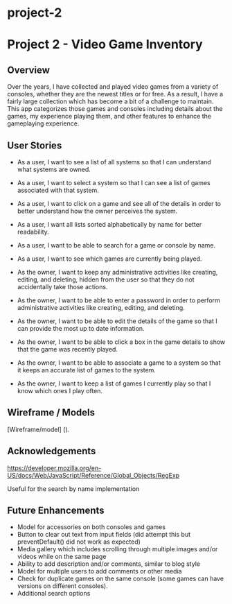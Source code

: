# project-2
# Project 2 - Video Game Inventory

## Overview

Over the years, I have collected and played video games from a variety of consoles, whether they are the newest titles or for free.  As a result, I have a fairly large collection which has become a bit of a challenge to maintain.  This app categorizes those games and consoles including details about the games, my experience playing them, and other features to enhance the gameplaying experience.

## User Stories
* As a user, I want to see a list of all systems so that I can understand what systems are owned.

* As a user, I want to select a system so that I can see a list of games associated with that system.

* As a user, I want to click on a game and see all of the details in order to better understand how the owner perceives the system.

* As a user, I want all lists sorted alphabetically by name for better readability.

* As a user, I want to be able to search for a game or console by name.

* As a user, I want to see which games are currently being played.

* As the owner, I want to keep any administrative activities like creating, editing, and deleting, hidden from the user so that they do not accidentally take those actions.

* As the owner, I want to be able to enter a password in order to perform administrative activities like creating, editing, and deleting.

* As the owner, I want to be able to edit the details of the game so that I can provide the most up to date information.

* As the owner, I want to be able to click a box in the game details to show that the game was recently played.

* As the owner, I want to be able to associate a game to a system so that it keeps an accurate list of games to the system.

* As the owner, I want to keep a list of games I currently play so that I know which ones I play often.

## Wireframe / Models
[Wireframe/model] ().

## Acknowledgements

https://developer.mozilla.org/en-US/docs/Web/JavaScript/Reference/Global_Objects/RegExp

Useful for the search by name implementation

## Future Enhancements
* Model for accessories on both consoles and games
* Button to clear out text from input fields (did attempt this but preventDefault() did not work as expected)
* Media gallery which includes scrolling through multiple images and/or videos while on the same page
* Ability to add description and/or comments, similar to blog style
* Model for multiple users to add comments or other media
* Check for duplicate games on the same console (some games can have versions on different consoles).
* Additional search options